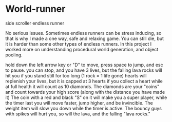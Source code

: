 # World-runner
 side scroller endless runner
 
 No serious issues.
 Sometimes endless runners can be stress inducing, so that is why I made a one way, safe and relaxing game. You can still die, but it is harder than some other types of endless runners.
 In this project I worked more on understanding procedural world generation, and object pooling.
 
 hold down the left arrow key or "D" to move, press space to jump, and esc to pause.
 you can stop, and you have 3 lives, but the falling lava rocks will hit you if you stand still for too long (1 rock = 1 life gone)
 hearts will replenish your lives, but it is capped at 3 hearts if you collect a heart while at full health it will count as 10 diamonds.
 The diamonds are your "coins" and count towards your high score (along with the distance you have made it)
 The coin with a red and black "S" on it will make you a super player, while the timer last you will move faster, jump higher, and be invincible.
 The weight item will slow you down while the timer is active.
 The bouncy guys with spikes will hurt you, so will the lava, and the falling "lava rocks."


